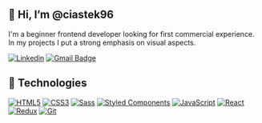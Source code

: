 ## 👋 Hi, I’m @ciastek96

I'm a beginner frontend developer looking for first commercial experience. In my projects I put a strong emphasis on visual aspects.

[![Linkedin](https://img.shields.io/badge/-LinkedIn-blue?style=for-the-badge&logo=Linkedin&logoColor=white&link=https://www.linkedin.com/in/kamil-kołacz/)](https://www.linkedin.com/in/kamil-kołacz/)
[![Gmail Badge](https://img.shields.io/badge/Outlook-0078D4?style=for-the-badge&logo=microsoft-outlook&logoColor=white)](mailto:kamil.kolacz@outlook.com)

## 🔧 Technologies

[![HTML5](https://img.shields.io/badge/-HTML5-E34F26?style=for-the-badge&logo=html5&logoColor=white&link=https://github.com/ciastek96/)](https://github.com/ciastek96/)
[![CSS3](https://img.shields.io/badge/-CSS3-1572B6?style=for-the-badge&logo=css3&link=https://github.com/ciastek96/)](https://github.com/ciastek96/)
[![Sass](https://img.shields.io/badge/-SCSS/Sass-CD679A?style=for-the-badge&logo=Sass&logoColor=white)](https://github.com/ciastek96/)
[![Styled Components](https://img.shields.io/badge/-StyledComponents-ECA992?style=for-the-badge&logo=Styled-Components&logoColor=FED260)](https://github.com/ciastek96/)
[![JavaScript](https://img.shields.io/badge/-JavaScript-black?style=for-the-badge&logo=javascript&link=https://github.com/ciastek96/)](https://github.com/ciastek96/)
[![React](https://img.shields.io/badge/-React-E6F9FF?style=for-the-badge&logo=react)](https://github.com/ciastek96/)
[![Redux](https://img.shields.io/badge/-Redux-FBEAFF?style=for-the-badge&logo=Redux&logoColor=764abc)](https://github.com/ciastek96/)
[![Git](https://img.shields.io/badge/-Git-3D2D00?style=for-the-badge&logo=git&link=https://github.com/ciastek96/)](https://github.com/ciastek96/)
